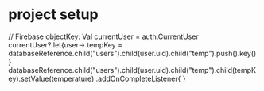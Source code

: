 # project setup
// Firebase objectKey:
Val currentUser = auth.CurrentUser
currentUser?.let{user->
tempKey = databaseReference.child("users").child(user.uid).child("temp").push().key()
}
databaseReference.child("users").child(user.uid).child("temp").child(tempKey).setValue(temperature)
.addOnCompleteListener{
}
